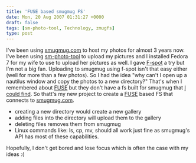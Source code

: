 ```yaml
---
title: 'FUSE based smugmug FS'
date: Mon, 20 Aug 2007 01:31:27 +0000
draft: false
tags: [sm-photo-tool, Technology, zmugfs]
type: post
---
```


I've been using [smugmug.com](http://www.smugmug.com) to host my photos for almost 3 years now. I've been using [sm-photo-tool](http://sm-photo-tool.sourceforge.net/) to upload my pictures and I installed Fedora 7 for my wife to use to upload her pictures as well. I gave [F-spot](http://www.f-spot.org/Main_Page) a try but I'm not a big fan. Uploading to smugmug using f-spot isn't that easy either (well for more than a few photos). So I had the idea "why can't I open up a nautilus window and copy the photos to a new directory?" That's when I remembered about [FUSE](http://fuse.sourceforge.net/) but they don't have a fs built for smugmug that [I could find](http://fuse.sourceforge.net/wiki/index.php/FileSystems). So thatt's my new project to create a [FUSE](http://fuse.sourceforge.net/) based FS that connects to [smugmug.com](http://www.smugmug.com).

*   creating a new directory would create a new gallery
*   adding files into the directory will upload them to the gallery
*   deleting files removes them from smugmug
*   Linux commands like: ls, cp, mv, should all work just fine as smugmug's API has most of these capabilities.

Hopefully, I don't get bored and lose focus which is often the case with my ideas :(